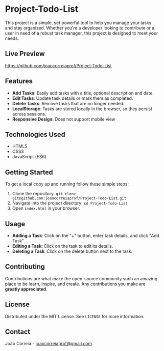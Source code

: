 # Project-Todo-List

This project is a simple, yet powerful tool to help you manage your tasks and stay organized. Whether you're a developer looking to contribute or a user in need of a robust task manager, this project is designed to meet your needs.

## Live Preview

https://github.com/joaocorreiaprof/Project-Todo-List

## Features

- **Add Tasks**: Easily add tasks with a title, optional description and date.
- **Edit Tasks**: Update task details or mark them as completed.
- **Delete Tasks**: Remove tasks that are no longer needed.
- **LocalStorage**: Tasks are stored locally in the browser, so they persist across sessions.
- **Responsive Design**: Does not support mobile view

## Technologies Used

- HTML5
- CSS3
- JavaScript (ES6)

## Getting Started

To get a local copy up and running follow these simple steps:

1. Clone the repository: `git clone git@github.com:joaocorreiaprof/Project-Todo-List.git`
2. Navigate into the project directory: `cd Project-Todo-List`
3. Open `index.html` in your browser.

## Usage

- **Adding a Task**: Click on the "+" button, enter task details, and click "Add Task".
- **Editing a Task**: Click on the task to edit its details.
- **Deleting a Task**: Click on the delete button next to the task.

## Contributing

Contributions are what make the open-source community such an amazing place to be learn, inspire, and create. Any contributions you make are **greatly appreciated**.

## License

Distributed under the MIT License. See `LICENSE` for more information.

## Contact

João Correia - joaocorreiaprof@gmail.com
